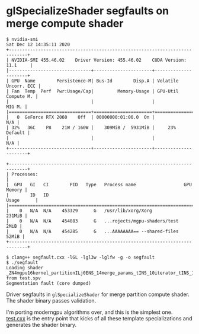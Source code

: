 # glSpecializeShader segfaults on merge compute shader

```
$ nvidia-smi
Sat Dec 12 14:35:11 2020       
+-----------------------------------------------------------------------------+
| NVIDIA-SMI 455.46.02    Driver Version: 455.46.02    CUDA Version: 11.1     |
|-------------------------------+----------------------+----------------------+
| GPU  Name        Persistence-M| Bus-Id        Disp.A | Volatile Uncorr. ECC |
| Fan  Temp  Perf  Pwr:Usage/Cap|         Memory-Usage | GPU-Util  Compute M. |
|                               |                      |               MIG M. |
|===============================+======================+======================|
|   0  GeForce RTX 2060    Off  | 00000000:01:00.0  On |                  N/A |
| 32%   36C    P8    21W / 160W |    309MiB /  5931MiB |     23%      Default |
|                               |                      |                  N/A |
+-------------------------------+----------------------+----------------------+
                                                                               
+-----------------------------------------------------------------------------+
| Processes:                                                                  |
|  GPU   GI   CI        PID   Type   Process name                  GPU Memory |
|        ID   ID                                                   Usage      |
|=============================================================================|
|    0   N/A  N/A    453329      G   /usr/lib/xorg/Xorg                231MiB |
|    0   N/A  N/A    454083      G   ...rojects/mgpu-shaders/test        2MiB |
|    0   N/A  N/A    454285      G   ...AAAAAAAA== --shared-files       52MiB |
+-----------------------------------------------------------------------------+

$ clang++ segfault.cxx -lGL -lgl3w -lglfw -g -o segfault
$ ./segfault
Loading shader _ZN4mgpu16kernel_partitionILj0ENS_14merge_params_tINS_10iterator_tINS_17readonly_access_tIfLi0EEEfEENS_16empty_iterator_tENS2_INS3_IfLi1EEEfEES6_NS2_INS_18writeonly_access_tIfLi2EEERfEES6_St4lessIiEEELi3ELi0EEEvv from test.spv
Segmentation fault (core dumped)
```

Driver segfaults in `glSpecializeShader` for merge partition compute shader. The shader binary passes validation.

I'm porting moderngpu algorithms over, and this is the simplest one. [test.cxx](https://github.com/seanbaxter/mgpu-shaders/blob/master/test.cxx) is the entry point that kicks of all these template specializations and generates the shader binary.